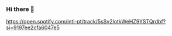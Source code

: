 ### Hi there 👋

<!--
**fernandapadilha/fernandapadilha** is a ✨ _special_ ✨ repository because its `README.md` (this file) appears on your GitHub profile.

Here are some ideas to get you started:

- 🔭 I’m currently working on ...
- 🌱 I’m currently learning ...
- 👯 I’m looking to collaborate on ...
- 🤔 I’m looking for help with ...
- 💬 Ask me about ...
- 📫 How to reach me: ...
- 😄 Pronouns: ...
- ⚡ Fun fact: ...
-->
https://open.spotify.com/intl-pt/track/5sSv2lotkWeHZ9YSTQrdbf?si=9197ee2cfa6047e5
